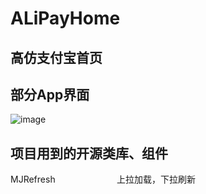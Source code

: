 # ALiPayHome

## 高仿支付宝首页

## 部分App界面

![image](https://github.com/cq1402272764/ALiPayHome/blob/master/Res/支付宝首页.png)

## 项目用到的开源类库、组件

MJRefresh                         上拉加载，下拉刷新
